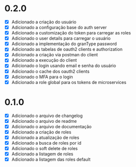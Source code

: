 # 0.2.0
- [X] Adicionado a criação do usuário
- [X] Adicionado a configuração base do auth server
- [X] Adicionado a customização do token para carregar as roles
- [X] Adicionado o user details para carregar o usuário
- [X] Adicionado a implementação do granType password
- [X] Adicionado as tabelas de oauth2 clients e authorization
- [X] Adicionado a criação via postman do client
- [X] Adicionado a execução do client
- [X] Adicionado o login usando email e senha do usuário
- [X] Adicionado o cache dos oauth2 clients
- [X] Adicionado o MFA para o login
- [X] Adicionado a role global para os tokens de microservices

# 0.1.0
- [X] Adicionado o arquivo de changelog
- [X] Adicionado o arquivo de readme
- [X] Adicionado o arquivo de documentação
- [X] Adicionado a criação de roles
- [X] Adicionado a atualização de roles
- [X] Adicionado a busca de roles por id
- [X] Adicionado o soft delete de roles
- [X] Adicionado a listagem de roles
- [X] Adicionado a listagem das roles default
